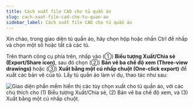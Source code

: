 ```yaml
---
title: Cách xuất file CAD cho tủ quần áo
slug: cach-xuat-file-cad-cho-tu-quan-ao
sidebar_label: Cách xuất file CAD cho tủ quần áo
---
```


Xin chào, trong giao diện tủ quần áo, hãy chọn hộp hoặc nhấn Ctrl để nhấp và chọn một số hoặc tất cả các tủ.

Trên thanh công cụ phía trên, nhấp vào (①) **Biểu tượng Xuất/Chia sẻ (Export/Share icon)**, sau đó chọn (②) **Bản vẽ ba chế độ xem (Three-view drawings)** hoặc (③) **Xuất bằng một cú nhấp chuột (One-click export)** để xuất các bản vẽ của tủ. Lấy tủ quần áo làm ví dụ, thao tác như sau:

![Giao diện phần mềm hiển thị các tùy chọn xuất cho tủ quần áo, với các chú thích cho (1) Biểu tượng Xuất/Chia sẻ, (2) Bản vẽ ba chế độ xem, và (3) Xuất bằng một cú nhấp chuột.](https://storage.googleapis.com/jegavn_kb/images/3a8f72d7-3761-4176-baf9-462e56e671ee.png)